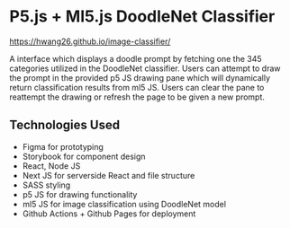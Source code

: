 
# P5.js + Ml5.js DoodleNet Classifier

https://hwang26.github.io/image-classifier/

A interface which displays a doodle prompt by fetching one the 345 categories utilized in the DoodleNet classifier.
Users can attempt to draw the prompt in the provided p5 JS drawing pane which will dynamically return classification results from ml5 JS.
Users can clear the pane to reattempt the drawing or refresh the page to be given a new prompt.

## Technologies Used

- Figma for prototyping
- Storybook for component design
- React, Node JS
- Next JS for serverside React and file structure
- SASS styling
- p5 JS for drawing functionality
- ml5 JS for image classification using DoodleNet model
- Github Actions + Github Pages for deployment